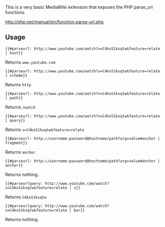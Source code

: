 This is a very basic MediaWiki extension that exposes the PHP parse_url functions.

http://php.net/manual/en/function.parse-url.php

Usage
-----

    {{#parseurl: http://www.youtube.com/watch?v=C4kxS1ksqtw&feature=relate | host}}
  
Returns `www.youtube.com`

    {{#parseurl: http://www.youtube.com/watch?v=C4kxS1ksqtw&feature=relate | scheme}}
    
Returns `http`

    {{#parseurl: http://www.youtube.com/watch?v=C4kxS1ksqtw&feature=relate | path}}
    
Returns `/watch`

    {{#parseurl: http://www.youtube.com/watch?v=C4kxS1ksqtw&feature=relate | query}}

Returns `v=C4kxS1ksqtw&feature=relate`

    {{#parseurl: http://username:password@hostname/path?arg=value#anchor | fragment}}
  
Returns `anchor`

    {{#parseurl: http://username:password@hostname/path?arg=value#anchor | anchor}}
    
Returns nothing.

    {{#parseurlquery: http://www.youtube.com/watch?v=C4kxS1ksqtw&feature=relate | v}}
    
Returns `C4kxS1ksqtw`

    {{#parseurlquery: http://www.youtube.com/watch?v=C4kxS1ksqtw&feature=relate | bar}}

Returns nothing.
